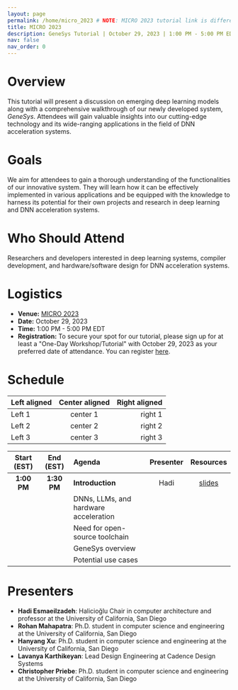 ```yaml
---
layout: page
permalink: /home/micro_2023 # NOTE: MICRO 2023 tutorial link is different to ensure legacy support because MICRO 2023 workshop/tutorial webpage links to .../home/micro_2023 instead of .../tutorials/micro_2023
title: MICRO 2023
description: GeneSys Tutorial | October 29, 2023 | 1:00 PM - 5:00 PM EDT | Harbour Salon A
nav: false
nav_order: 0
---
```


# Overview
This tutorial will present a discussion on emerging deep learning models along with a comprehensive walkthrough of our newly developed system, _GeneSys_.
Attendees will gain valuable insights into our cutting-edge technology and its wide-ranging applications in the field of DNN acceleration systems.

# Goals
We aim for attendees to gain a thorough understanding of the functionalities of our innovative system.
They will learn how it can be effectively implemented in various applications and be equipped with the knowledge to harness its potential for their own projects and research in deep learning and DNN acceleration systems.

# Who Should Attend
Researchers and developers interested in deep learning systems, compiler development, and hardware/software design for DNN acceleration systems.

# Logistics
- **Venue:** [MICRO 2023](https://microarch.org/micro56/index.php)
- **Date:** October 29, 2023
- **Time:** 1:00 PM - 5:00 PM EDT
- **Registration:** To secure your spot for our tutorial, please sign up for at least a "One-Day Workshop/Tutorial" with October 29, 2023 as your preferred date of attendance. You can register [here](https://microarch.org/micro56/attend/register.php).

# Schedule
| Left aligned | Center aligned | Right aligned |
| :----------- | :------------: | ------------: |
| Left 1       |    center 1    |       right 1 |
| Left 2       |    center 2    |       right 2 |
| Left 3       |    center 3    |       right 3 |

| Start (EST) | End (EST) | Agenda | Presenter | Resources |
| :---------: | :-------: | :----- | :-------: | :-------: | 
| **1:00 PM** | **1:30 PM** | **Introduction** | Hadi | [slides](https://drive.google.com/file/d/1E8Nxq5RPDpJ-WdlaAwh6_UkjYBydnXuk/view?usp=sharing) |
| | | DNNs, LLMs, and hardware acceleration | | |
| | | Need for open-source toolchain | | |
| | | GeneSys overview | | |
| | | Potential use cases | | |

<!-- | **1:30 PM** | **1:50 PM** | **_GeneSys_ Architecture** | Rohan | [slides](https://drive.google.com/file/d/1HPd8SXfWXGB0kghUW_ZJxC5kvaqaShP8/view?usp=sharing) | 
| | | Systolic array | | |
| | | SIMD array | | |
| | | On-chip memory architecture and memory interface | | |
| | | ISA | | |
| | | Tiled execution | | |
| **1:50 PM** | **2:30 PM** | **_GeneSys_ Verification** | Lavanya | [slides](https://drive.google.com/file/d/1xCwBLS6qwOU3qSmTj65pPdOrC9lPvhEE/view?usp=sharing) |
| | | RTL simulation | | |
| | | Hardware emulation | | |
| | | FPGA implementation and synthesis | | |
| | | Python driver | | |
| | | *Interactive Activity*: Configuring GeneSys 16x16; observe it is 16x16; run a single layer | | |
| | | *Interactive Activity*: Configuring GeneSys 4x4; observe it is 4x4; run same layer | | |
| | | *Demo*: FPGA | | |
| **2:30 PM** | **4:00 PM** | **Covenant Compiler and Programming Model** | Chris | [slides](https://drive.google.com/file/d/1HM5_2ne8TZROW2Uq0JsTb31fPGdWd85b/view?usp=sharing) |
| | | Compiler overview | | |
| 3:00 PM | 3:30 PM | *Coffee break* | | |
| | | *Interactive Activity*: Compiling ResNet50, changing tiling, loop order, on-chip buffers, fusing layers | | |
| | | *Interactive Activity*: Compiling BERT | | | 
| | | Adding a new layer | | |
| | | Compiling to a new target architecture | | |
| **4:00 PM** | **4:30 PM** | **Runtime and Drivers** | Hanyang | [slides](https://drive.google.com/file/d/1Tc3jDQUbMBjJZesZvIcJi_C9XLjTPJIR/view?usp=sharing) |
| | | Overview | | |
| | | APIs | | |
| | | OpenCL runtime | | |
| | | Example use cases | | |
| **4:30 PM** | **5:00 PM** | **Performance Profiling on _GeneSys_** | Hanyang | [slides](https://drive.google.com/file/d/1oy48z4ujWjmKxZUqDCITaBrHKVBUpoFy/view?usp=sharing) |
| | | *Interactive Activity*: Running BERT transformer block with different tiling, loop order, on-chip buffers, fusing layers | | |
| | | *Interactive Activity*: Analyzing logs | | |
| | | *Interactive Activity*: Using performance counters to investigate layer | | | -->

<!-- OLD BULLET-LIST SCHEDULE -->
<!-- - **Introduction** ([slides](https://drive.google.com/file/d/1E8Nxq5RPDpJ-WdlaAwh6_UkjYBydnXuk/view?usp=sharing))
  - DNNs, LLMs, and Hardware Acceleration
  - Need for an Open Source Toolchain
  - _GeneSys_ Overview
    - Compiler, Runtime, and Parameterizable Accelerator
    - Simulator, FPGA Implementation, and ASIC Tapeout
  - Potential Use Cases
    - Datacenters
    - Edge
    - Brain-Implantable Devices
- **_GeneSys_ Architecture** ([slides](https://drive.google.com/file/d/1HPd8SXfWXGB0kghUW_ZJxC5kvaqaShP8/view?usp=sharing))
  - Architecture Overview
    - Systolic Array
    - SIMD Array
    - On-Chip Memory Archiecture and Memery Interface
      - Programmable AXI Interface Implementation
   - Performance Counters
   - High-level Workflow and Software Pipelining
   - Configurable Parameters
   - *Interactive Activity* - Configuring _GeneSys_
   - Simulator Overview
   - FPGA Implementation and Synthesis
   - *Interactive Activity* - Run a layer with two different configurations using Vivado infrastructure
- **_GeneSys_ Architecture Hardware Verification, Configuration, and Implementation** ([slides](https://drive.google.com/file/d/1xCwBLS6qwOU3qSmTj65pPdOrC9lPvhEE/view?usp=sharing))
  - Verification Infrastructure
  - FPGA Implementation and ASIC Synthesis
  - Running _GeneSys_ on FPGA
  - *Interactive Activity* - 4x4 emulation on AWS
  - *Interactive Activity* - 16x16 emulation on AWS
- **Codelet Compiler and Programming Model** ([slides](https://drive.google.com/file/d/1HM5_2ne8TZROW2Uq0JsTb31fPGdWd85b/view?usp=sharing))
  - Programming Stack and Compilation
  - Compiler Overview
    - Input: ONNX Model
    - Input: Architecture Covenant Graph
    - Input: Codelets
    - Codelet Instantiation
    - Codelet Optimization
    - Code Generation
    - Output: Accelerator Binaries
  - *Interactive Activity* - Compiling ResNet50 with various tiling configurations, loop orders, on-chip buffer use, and layer fusion 
  - *Interactive Activity* - Compiling BERT
  - Adding a New Layer
  - Compiling to a New Target Architecture
- **Runtime and Drivers** ([slides](https://drive.google.com/file/d/1Tc3jDQUbMBjJZesZvIcJi_C9XLjTPJIR/view?usp=sharing))
  - Overview
  - APIs
  - OpenCL Runtime
  - Example Use Cases
- **Performance Profiling on _GeneSys_** ([slides](https://drive.google.com/file/d/1oy48z4ujWjmKxZUqDCITaBrHKVBUpoFy/view?usp=sharing))
  - *Interactive Activity* - Running a transformer block from BERT with various tiling configurations, loop orders, on-chip buffer use, and layer fusion
  - *Interactive Activity* - Analyzing the logs
  - *Interactive Activity* - Using performance counters to investigate layer performance
- **On-going development and Concluding Remarks** -->

# Presenters
- **Hadi Esmaeilzadeh**: Halicioğlu Chair in computer architecture and professor at the University of California, San Diego
- **Rohan Mahapatra**: Ph.D. student in computer science and engineering at the University of California, San Diego
- **Hanyang Xu**: Ph.D. student in computer science and engineering at the University of California, San Diego
- **Lavanya Karthikeyan**: Lead Design Engineering at Cadence Design Systems
- **Christopher Priebe**: Ph.D. student in computer science and engineering at the University of California, San Diego
